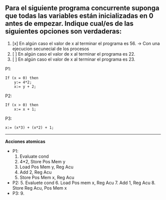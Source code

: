 ## Para el siguiente programa concurrente suponga que todas las variables están inicializadas en 0 antes de empezar. Indique cual/es de las siguientes opciones son verdaderas:
1. [x] En algún caso el valor de x al terminar el programa es 56. -> Con una ejecucion secunecial de los procesos
2. [ ] En algún caso el valor de x al terminar el programa es 22.
3. [ ] En algún caso el valor de x al terminar el programa es 23.

P1:
```
If (x = 0) then
    y:= 4*2;
    x:= y + 2;
```

P2: 
```
If (x > 0) then
    x:= x + 1;
```

P3:
```
x:= (x*3) + (x*2) + 1;
```

---
**Acciones atomicas**
- P1:
    1. Evaluate cond
    2. 4*2, Store Pos Mem y
    3. Load Pos Mem y, Reg Acu
    4. Add 2, Reg Acu
    5. Store Pos Mem x, Reg Acu
- P2:
    5. Evaluete cond
    6. Load Pos mem x, Reg Acu
    7. Add 1, Reg Acu
    8. Store Reg Acu, Pos Mem x
- P3:
    9. 

